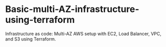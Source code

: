 # Basic-multi-AZ-infrastructure-using-terraform
 Infrastructure as code: Multi-AZ AWS setup with EC2, Load Balancer, VPC, and S3 using Terraform.
